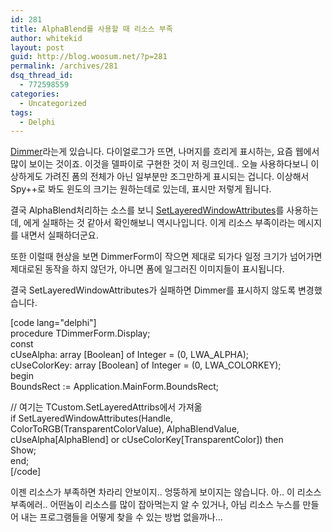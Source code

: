 ```yaml
---
id: 281
title: AlphaBlend를 사용할 때 리소스 부족
author: whitekid
layout: post
guid: http://blog.woosum.net/?p=281
permalink: /archives/281
dsq_thread_id:
  - 772598559
categories:
  - Uncategorized
tags:
  - Delphi
---
```

[Dimmer][1]라는게 있습니다. 다이얼로그가 뜨면, 나머지를 흐리게 표시하는, 요즘 웹에서 많이 보이는 것이죠. 이것을 델파이로 구현한 것이 저 링크인데.. 오늘 사용하다보니 이상하게도 가려진 폼의 전체가 아닌 일부분만 조그만하게 표시되는 겁니다. 이상해서 Spy++로 봐도 윈도의 크기는 원하는데로 있는데, 표시만 저렇게 됩니다.

결국 AlphaBlend처리하는 소스를 보니 [SetLayeredWindowAttributes][2]를 사용하는데, 에게 실패하는 것 같아서 확인해보니 역시나입니다. 이게 리소스 부족이라는 메시지를 내면서 실패하더군요.

또한 이럴때 현상을 보면 DimmerForm이 작으면 제대로 되가다 일정 크기가 넘어가면 제대로된 동작을 하지 않던가, 아니면 폼에 일그러진 이미지들이 표시됩니다.

결국 SetLayeredWindowAttributes가 실패하면 Dimmer를 표시하지 않도록 변경했습니다.

[code lang="delphi"]  
procedure TDimmerForm.Display;  
const  
cUseAlpha: array [Boolean] of Integer = (0, LWA_ALPHA);  
cUseColorKey: array [Boolean] of Integer = (0, LWA_COLORKEY);  
begin  
BoundsRect := Application.MainForm.BoundsRect;

// 여기는 TCustom.SetLayeredAttribs에서 가져옮  
if SetLayeredWindowAttributes(Handle, ColorToRGB(TransparentColorValue), AlphaBlendValue,  
cUseAlpha[AlphaBlend] or cUseColorKey[TransparentColor]) then  
Show;  
end;  
[/code]

이젠 리소스가 부족하면 차라리 안보이지.. 엉뚱하게 보이지는 않습니다. 아.. 이 리소스 부족에러.. 어떤놈이 리소스를 많이 잡아먹는지 알 수 있거나, 아님 리소스 누스를 만들어 내는 프로그램들을 어떻게 찾을 수 있는 방법 없을까나...

 [1]: http://bit.ly/aFTtpy
 [2]: http://bit.ly/96oDXi